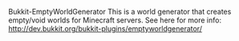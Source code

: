 Bukkit-EmptyWorldGenerator
This is a world generator that creates empty/void worlds for Minecraft servers.
See here for more info: http://dev.bukkit.org/bukkit-plugins/emptyworldgenerator/
